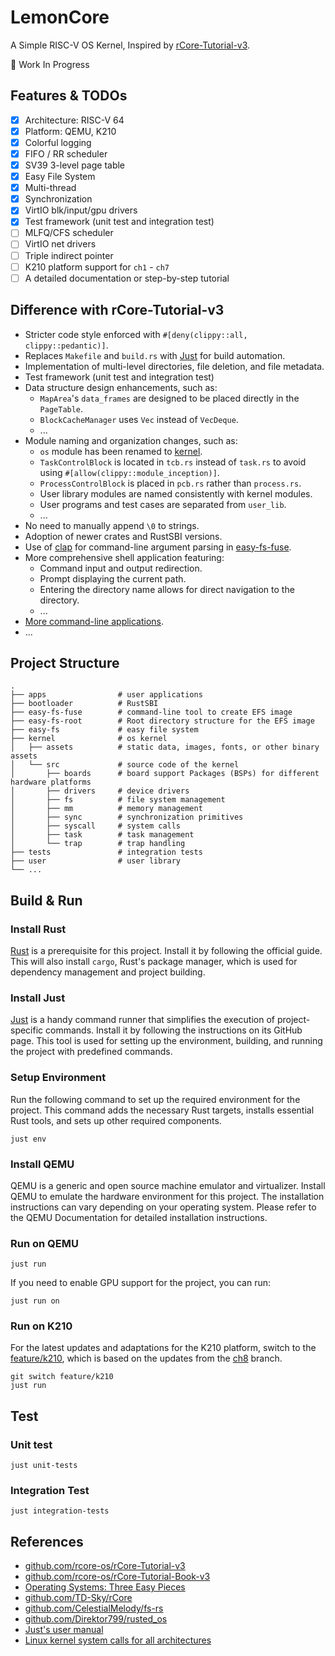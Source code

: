 # LemonCore

A Simple RISC-V OS Kernel, Inspired by [rCore-Tutorial-v3](https://github.com/rcore-os/rCore-Tutorial-v3).

🚧 Work In Progress

## Features & TODOs

- [x] Architecture: RISC-V 64
- [x] Platform: QEMU, K210
- [x] Colorful logging
- [x] FIFO / RR scheduler
- [x] SV39 3-level page table
- [x] Easy File System
- [x] Multi-thread
- [x] Synchronization
- [x] VirtIO blk/input/gpu drivers
- [x] Test framework (unit test and integration test)
- [ ] MLFQ/CFS scheduler
- [ ] VirtIO net drivers
- [ ] Triple indirect pointer
- [ ] K210 platform support for `ch1` - `ch7`
- [ ] A detailed documentation or step-by-step tutorial

## Difference with rCore-Tutorial-v3

- Stricter code style enforced with `#[deny(clippy::all, clippy::pedantic)]`.
- Replaces `Makefile` and `build.rs` with [Just](https://github.com/casey/just/) for build automation.
- Implementation of multi-level directories, file deletion, and file metadata.
- Test framework (unit test and integration test)
- Data structure design enhancements, such as:
    - `MapArea`'s `data_frames` are designed to be placed directly in the `PageTable`.
    - `BlockCacheManager` uses `Vec` instead of `VecDeque`.
    - ...
- Module naming and organization changes, such as:
    - `os` module has been renamed to [kernel](./kernel/).
    - `TaskControlBlock` is located in `tcb.rs` instead of `task.rs` to avoid using `#[allow(clippy::module_inception)]`.
    - `ProcessControlBlock` is placed in `pcb.rs` rather than `process.rs`.
    - User library modules are named consistently with kernel modules.
    - User programs and test cases are separated from `user_lib`.
    - ...
- No need to manually append `\0` to strings.
- Adoption of newer crates and RustSBI versions.
- Use of [clap](https://docs.rs/clap/latest/clap/) for command-line argument parsing in [easy-fs-fuse](./easy-fs-fuse/).
- More comprehensive shell application featuring:
    - Command input and output redirection.
    - Prompt displaying the current path.
    - Entering the directory name allows for direct navigation to the directory.
    - ...
- [More command-line applications](./apps/src/bin/).
- ...

## Project Structure

```
.
├── apps                # user applications
├── bootloader          # RustSBI
├── easy-fs-fuse        # command-line tool to create EFS image
├── easy-fs-root        # Root directory structure for the EFS image
├── easy-fs             # easy file system
├── kernel              # os kernel
│   ├── assets          # static data, images, fonts, or other binary assets
│   └── src             # source code of the kernel
│       ├── boards      # board support Packages (BSPs) for different hardware platforms
│       ├── drivers     # device drivers
│       ├── fs          # file system management
│       ├── mm          # memory management
│       ├── sync        # synchronization primitives
│       ├── syscall     # system calls
│       ├── task        # task management
│       └── trap        # trap handling
├── tests               # integration tests 
├── user                # user library
└── ...
```

## Build & Run

### Install Rust

[Rust](https://www.rust-lang.org/tools/install) is a prerequisite for this project. Install it by following the official guide.
This will also install `cargo`, Rust's package manager, which is used for dependency management and project building.

### Install Just

[Just](https://github.com/casey/just) is a handy command runner that simplifies the execution of project-specific commands.
Install it by following the instructions on its GitHub page. This tool is used for setting up the environment, building, and
running the project with predefined commands.

### Setup Environment

Run the following command to set up the required environment for the project. This command adds the necessary Rust targets,
installs essential Rust tools, and sets up other required components.

```
just env
```

### Install QEMU

QEMU is a generic and open source machine emulator and virtualizer. Install QEMU to emulate the hardware environment for this project.
The installation instructions can vary depending on your operating system. Please refer to the QEMU Documentation for detailed installation instructions.

### Run on QEMU

```
just run
```

If you need to enable GPU support for the project, you can run:

```
just run on
```

### Run on K210

For the latest updates and adaptations for the K210 platform, switch to the [feature/k210](https://github.com/13m0n4de/lemon-core/tree/feature/k210), which is based on the updates from the [ch8](https://github.com/13m0n4de/lemon-core/tree/feature/ch8) branch.

```
git switch feature/k210
just run
```

## Test

### Unit test

```
just unit-tests
```

### Integration Test

```
just integration-tests
```

## References

- [github.com/rcore-os/rCore-Tutorial-v3](https://github.com/rcore-os/rCore-Tutorial-v3)
- [github.com/rcore-os/rCore-Tutorial-Book-v3](https://github.com/rcore-os/rCore-Tutorial-Book-v3)
- [Operating Systems: Three Easy Pieces](http://pages.cs.wisc.edu/~remzi/OSTEP/)
- [github.com/TD-Sky/rCore](https://github.com/TD-Sky/rCore)
- [github.com/CelestialMelody/fs-rs](https://github.com/CelestialMelody/fs-rs)
- [github.com/Direktor799/rusted_os](https://github.com/Direktor799/rusted_os)
- [Just's user manual](https://just.systems/man/zh/)
- [Linux kernel system calls for all architectures](https://gpages.juszkiewicz.com.pl/syscalls-table/syscalls.html)
